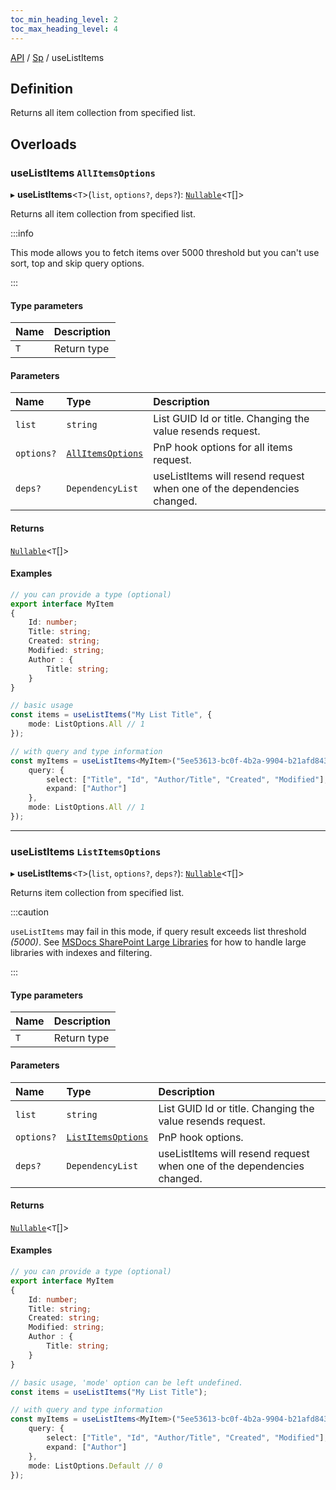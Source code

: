 ```yaml
---
toc_min_heading_level: 2
toc_max_heading_level: 4
---
```


[API](../index.md) / [Sp](../index.md#sp) / useListItems

## Definition
Returns all item collection from specified list.

## Overloads

### useListItems `AllItemsOptions`

▸ **useListItems**<`T`\>(`list`, `options?`, `deps?`): [`Nullable`](../Types/NullableT.md)<`T`[]\>

Returns all item collection from specified list.

:::info

This mode allows you to fetch items over 5000 threshold but you can't use sort, top and skip query options.

:::

#### Type parameters

| Name | Description |
| :------ | :------ |
| `T` | Return type |

#### Parameters

| Name | Type | Description |
| :------ | :------ | :------ |
| `list` | `string` | List GUID Id or title. Changing the value resends request. |
| `options?` | [`AllItemsOptions`](../Interfaces/AllItemsOptions.md) | PnP hook options for all items request. |
| `deps?` | `DependencyList` | useListItems will resend request when one of the dependencies changed. |

#### Returns

[`Nullable`](../Types/NullableT.md)<`T`[]\>

#### Examples

```typescript
// you can provide a type (optional)
export interface MyItem
{
	Id: number;
	Title: string;
	Created: string;
	Modified: string;
	Author : {
		Title: string;
	}
}

// basic usage
const items = useListItems("My List Title", {
	mode: ListOptions.All // 1
});

// with query and type information
const myItems = useListItems<MyItem>("5ee53613-bc0f-4b2a-9904-b21afd8431a7", {
	query: {
		select: ["Title", "Id", "Author/Title", "Created", "Modified"],
		expand: ["Author"]
	},
	mode: ListOptions.All // 1
});
```


------------


### useListItems `ListItemsOptions`

▸ **useListItems**<`T`\>(`list`, `options?`, `deps?`): [`Nullable`](../Types/NullableT.md)<`T`[]\>

Returns item collection from specified list.

:::caution

`useListItems` may fail in this mode, if query result exceeds list threshold *(5000)*. See [MSDocs SharePoint Large Libraries](https://docs.microsoft.com/en-us/microsoft-365/community/large-lists-large-libraries-in-sharepoint) for how to handle large libraries with indexes and filtering.

:::

#### Type parameters

| Name | Description |
| :------ | :------ |
| `T` | Return type |

#### Parameters

| Name | Type | Description |
| :------ | :------ | :------ |
| `list` | `string` | List GUID Id or title. Changing the value resends request. |
| `options?` | [`ListItemsOptions`](../Interfaces/ListItemsOptions.md) | PnP hook options. |
| `deps?` | `DependencyList` | useListItems will resend request when one of the dependencies changed. |

#### Returns

[`Nullable`](../Types/NullableT.md)<`T`[]\>

#### Examples

```typescript
// you can provide a type (optional)
export interface MyItem
{
	Id: number;
	Title: string;
	Created: string;
	Modified: string;
	Author : {
		Title: string;
	}
}

// basic usage, 'mode' option can be left undefined.
const items = useListItems("My List Title");

// with query and type information
const myItems = useListItems<MyItem>("5ee53613-bc0f-4b2a-9904-b21afd8431a7", {
	query: {
		select: ["Title", "Id", "Author/Title", "Created", "Modified"],
		expand: ["Author"]
	},
	mode: ListOptions.Default // 0
});
```